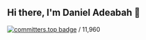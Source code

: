 ## Hi there, I'm Daniel Adeabah 👋

[![committers.top badge](https://user-badge.committers.top/ghana/danieladeabah.svg)](https://user-badge.committers.top/ghana/danieladeabah) / 11,960
